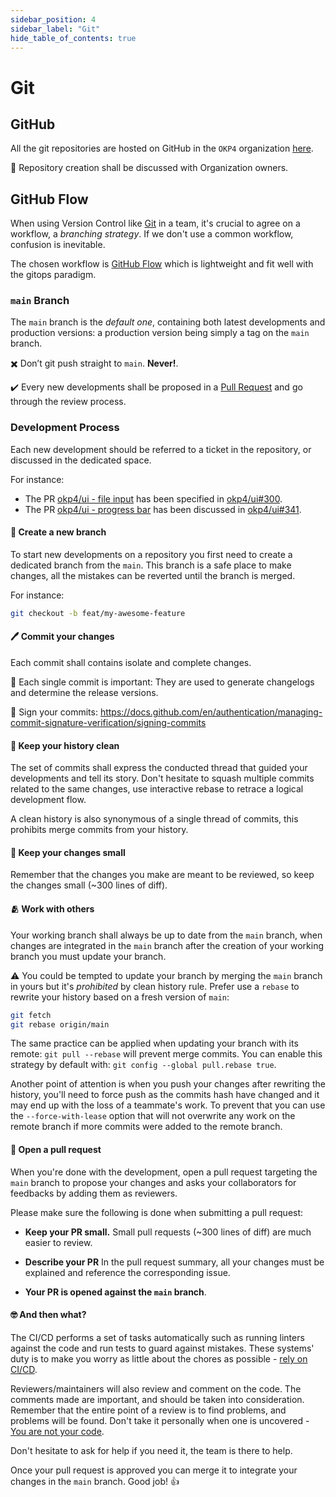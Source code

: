 ```yaml
---
sidebar_position: 4
sidebar_label: "Git"
hide_table_of_contents: true
---
```


# Git

## GitHub

All the git repositories are hosted on GitHub in the `OKP4` organization [here](https://github.com/okp4).

👮 Repository creation shall be discussed with Organization owners.

## GitHub Flow

When using Version Control like [Git](https://git-scm.com/) in a team, it's crucial to agree on a workflow, a _branching strategy_. If we don't use a common workflow, confusion is inevitable.

The chosen workflow is [GitHub Flow](https://docs.github.com/en/get-started/quickstart/github-flow) which is lightweight and fit well with the gitops paradigm.

### `main` Branch

The `main` branch is the _default one_, containing both latest developments and production versions: a production version being simply a tag on the `main` branch.

✖️ Don’t git push straight to `main`. **Never!**.

✔️ Every new developments shall be proposed in a [Pull Request](https://docs.github.com/en/pull-requests/collaborating-with-pull-requests/proposing-changes-to-your-work-with-pull-requests/about-pull-requests) and go through the review process.

### Development Process

Each new development should be referred to a ticket in the repository, or discussed in the dedicated space.

For instance:

- The PR [okp4/ui - file input](https://github.com/okp4/ui/pull/308) has been specified in [okp4/ui#300](https://github.com/okp4/ui/issues/300).
- The PR [okp4/ui - progress bar](https://github.com/okp4/ui/pull/344) has been discussed in [okp4/ui#341](https://github.com/okp4/ui/discussions/341).

#### 🌱 Create a new branch

To start new developments on a repository you first need to create a dedicated branch from the `main`. This branch is a safe place to make changes, all the mistakes can be reverted until the branch is merged.

For instance:

```sh
git checkout -b feat/my-awesome-feature
```

#### 🖊️ Commit your changes

Each commit shall contains isolate and complete changes.

🚨 Each single commit is important: They are used to generate changelogs and determine the release versions.

👮 Sign your commits: <https://docs.github.com/en/authentication/managing-commit-signature-verification/signing-commits>

#### 🧹 Keep your history clean

The set of commits shall express the conducted thread that guided your developments and tell its story. Don't hesitate to squash multiple commits related to the same changes, use interactive rebase to retrace a logical development flow.

A clean history is also synonymous of a single thread of commits, this prohibits merge commits from your history.

#### 🤏 Keep your changes small

Remember that the changes you make are meant to be reviewed, so keep the changes small (~300 lines of diff).

#### 🫂 Work with others

Your working branch shall always be up to date from the `main` branch, when changes are integrated in the `main` branch after the creation of your working branch you must update your branch.

⚠️ You could be tempted to update your branch by merging the `main` branch in yours but it's _prohibited_ by clean history rule. Prefer use a `rebase` to rewrite your history based on a fresh version of `main`:

```sh
git fetch
git rebase origin/main
```

The same practice can be applied when updating your branch with its remote: `git pull --rebase` will prevent merge commits. You can enable this strategy by default with: `git config --global pull.rebase true`.

Another point of attention is when you push your changes after rewriting the history, you'll need to force push as the commits hash have changed and it may end up with the loss of a teammate's work. To prevent that you can use the `--force-with-lease` option that will not overwrite any work on the remote branch if more commits were added to the remote branch.

#### 👀 Open a pull request

When you're done with the development, open a pull request targeting the `main` branch to propose your changes and asks your collaborators for feedbacks by adding them as reviewers.

Please make sure the following is done when submitting a pull request:

- **Keep your PR small.** Small pull requests (~300 lines of diff) are much easier to review.

- **Describe your PR** In the pull request summary, all your changes must be explained and reference the corresponding issue.

- **Your PR is opened against the `main` branch**.

#### 🤓 And then what?

The CI/CD performs a set of tasks automatically such as running linters against the code and run tests to guard against mistakes. These systems' duty is to make you worry as little about the chores as possible - [rely on CI/CD](https://github.com/okp4/wiki/wiki/What-should-I-know#𝟱-rely-on-cicd).

Reviewers/maintainers will also review and comment on the code. The comments made are important, and should be taken into consideration. Remember that the entire point of a review is to find problems, and problems will be found. Don't take it personally when one is uncovered - [You are not your code](https://github.com/okp4/wiki/wiki/What-should-I-know#𝟏-you-are-not-your-code).

Don't hesitate to ask for help if you need it, the team is there to help.

Once your pull request is approved you can merge it to integrate your changes in the `main` branch. Good job! 👍
